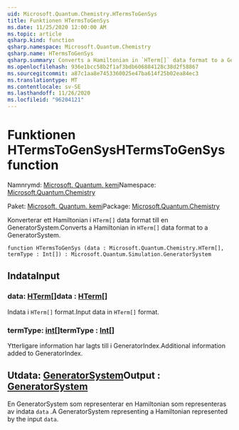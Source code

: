 ```yaml
---
uid: Microsoft.Quantum.Chemistry.HTermsToGenSys
title: Funktionen HTermsToGenSys
ms.date: 11/25/2020 12:00:00 AM
ms.topic: article
qsharp.kind: function
qsharp.namespace: Microsoft.Quantum.Chemistry
qsharp.name: HTermsToGenSys
qsharp.summary: Converts a Hamiltonian in `HTerm[]` data format to a GeneratorSystem.
ms.openlocfilehash: 936e1bcc58b2f1af3bdb606884128c38d2f58867
ms.sourcegitcommit: a87c1aa8e7453360025e47ba614f25b02ea84ec3
ms.translationtype: MT
ms.contentlocale: sv-SE
ms.lasthandoff: 11/26/2020
ms.locfileid: "96204121"
---
```

# <a name="htermstogensys-function"></a><span data-ttu-id="527b8-102">Funktionen HTermsToGenSys</span><span class="sxs-lookup"><span data-stu-id="527b8-102">HTermsToGenSys function</span></span>

<span data-ttu-id="527b8-103">Namnrymd: [Microsoft. Quantum. kemi](xref:Microsoft.Quantum.Chemistry)</span><span class="sxs-lookup"><span data-stu-id="527b8-103">Namespace: [Microsoft.Quantum.Chemistry](xref:Microsoft.Quantum.Chemistry)</span></span>

<span data-ttu-id="527b8-104">Paket: [Microsoft. Quantum. kemi](https://nuget.org/packages/Microsoft.Quantum.Chemistry)</span><span class="sxs-lookup"><span data-stu-id="527b8-104">Package: [Microsoft.Quantum.Chemistry](https://nuget.org/packages/Microsoft.Quantum.Chemistry)</span></span>


<span data-ttu-id="527b8-105">Konverterar ett Hamiltonian i `HTerm[]` data format till en GeneratorSystem.</span><span class="sxs-lookup"><span data-stu-id="527b8-105">Converts a Hamiltonian in `HTerm[]` data format to a GeneratorSystem.</span></span>

```qsharp
function HTermsToGenSys (data : Microsoft.Quantum.Chemistry.HTerm[], termType : Int[]) : Microsoft.Quantum.Simulation.GeneratorSystem
```


## <a name="input"></a><span data-ttu-id="527b8-106">Indata</span><span class="sxs-lookup"><span data-stu-id="527b8-106">Input</span></span>

### <a name="data--hterm"></a><span data-ttu-id="527b8-107">data: [HTerm](xref:Microsoft.Quantum.Chemistry.HTerm)[]</span><span class="sxs-lookup"><span data-stu-id="527b8-107">data : [HTerm](xref:Microsoft.Quantum.Chemistry.HTerm)[]</span></span>

<span data-ttu-id="527b8-108">Indata i `HTerm[]` format.</span><span class="sxs-lookup"><span data-stu-id="527b8-108">Input data in `HTerm[]` format.</span></span>


### <a name="termtype--int"></a><span data-ttu-id="527b8-109">termType: [int](xref:microsoft.quantum.lang-ref.int)[]</span><span class="sxs-lookup"><span data-stu-id="527b8-109">termType : [Int](xref:microsoft.quantum.lang-ref.int)[]</span></span>

<span data-ttu-id="527b8-110">Ytterligare information har lagts till i GeneratorIndex.</span><span class="sxs-lookup"><span data-stu-id="527b8-110">Additional information added to GeneratorIndex.</span></span>



## <a name="output--generatorsystem"></a><span data-ttu-id="527b8-111">Utdata: [GeneratorSystem](xref:Microsoft.Quantum.Simulation.GeneratorSystem)</span><span class="sxs-lookup"><span data-stu-id="527b8-111">Output : [GeneratorSystem](xref:Microsoft.Quantum.Simulation.GeneratorSystem)</span></span>

<span data-ttu-id="527b8-112">En GeneratorSystem som representerar en Hamiltonian som representeras av indata `data` .</span><span class="sxs-lookup"><span data-stu-id="527b8-112">A GeneratorSystem representing a Hamiltonian represented by the input `data`.</span></span>